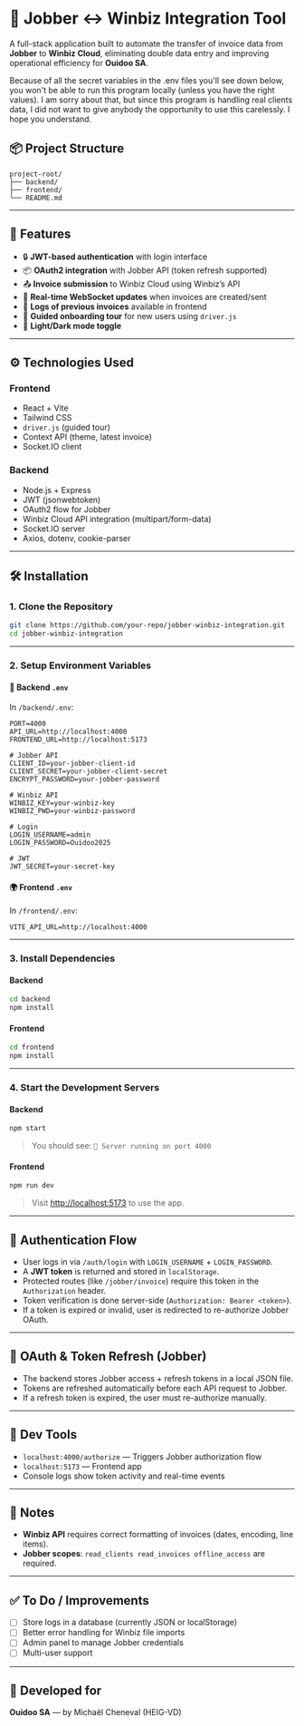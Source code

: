 # 🔁 Jobber ↔ Winbiz Integration Tool

A full-stack application built to automate the transfer of invoice data from **Jobber** to **Winbiz Cloud**, eliminating double data entry and improving operational efficiency for **Ouidoo SA**.

Because of all the secret variables in the .env files you'll see down below, you won't be able to run this program locally (unless you have the right values). I am sorry about that, but since this program is handling real clients data, I did not want to give anybody the opportunity to use this carelessly. I hope you understand.

## 📦 Project Structure

```
project-root/
├── backend/
├── frontend/
└── README.md
```

---

## 🚀 Features

- 🔒 **JWT-based authentication** with login interface
- 📦 **OAuth2 integration** with Jobber API (token refresh supported)
- 📤 **Invoice submission** to Winbiz Cloud using Winbiz’s API
- 📡 **Real-time WebSocket updates** when invoices are created/sent
- 💾 **Logs of previous invoices** available in frontend
- 🧠 **Guided onboarding tour** for new users using `driver.js`
- 🌙 **Light/Dark mode toggle**

---

## ⚙️ Technologies Used

### Frontend
- React + Vite
- Tailwind CSS
- `driver.js` (guided tour)
- Context API (theme, latest invoice)
- Socket.IO client

### Backend
- Node.js + Express
- JWT (jsonwebtoken)
- OAuth2 flow for Jobber
- Winbiz Cloud API integration (multipart/form-data)
- Socket.IO server
- Axios, dotenv, cookie-parser

---

## 🛠️ Installation

### 1. Clone the Repository

```bash
git clone https://github.com/your-repo/jobber-winbiz-integration.git
cd jobber-winbiz-integration
```

---

### 2. Setup Environment Variables

#### 🔐 Backend `.env`

In `/backend/.env`:

```env
PORT=4000
API_URL=http://localhost:4000
FRONTEND_URL=http://localhost:5173

# Jobber API
CLIENT_ID=your-jobber-client-id
CLIENT_SECRET=your-jobber-client-secret
ENCRYPT_PASSWORD=your-jobber-password

# Winbiz API
WINBIZ_KEY=your-winbiz-key
WINBIZ_PWD=your-winbiz-password

# Login
LOGIN_USERNAME=admin
LOGIN_PASSWORD=Ouidoo2025

# JWT
JWT_SECRET=your-secret-key
```

#### 🌍 Frontend `.env`

In `/frontend/.env`:

```env
VITE_API_URL=http://localhost:4000
```

---

### 3. Install Dependencies

#### Backend

```bash
cd backend
npm install
```

#### Frontend

```bash
cd frontend
npm install
```

---

### 4. Start the Development Servers

#### Backend

```bash
npm start
```

> You should see: `🚀 Server running on port 4000`

#### Frontend

```bash
npm run dev
```

> Visit [http://localhost:5173](http://localhost:5173) to use the app.

---

## 🔐 Authentication Flow

- User logs in via `/auth/login` with `LOGIN_USERNAME` + `LOGIN_PASSWORD`.
- A **JWT token** is returned and stored in `localStorage`.
- Protected routes (like `/jobber/invoice`) require this token in the `Authorization` header.
- Token verification is done server-side (`Authorization: Bearer <token>`).
- If a token is expired or invalid, user is redirected to re-authorize Jobber OAuth.

---

## 🔁 OAuth & Token Refresh (Jobber)

- The backend stores Jobber access + refresh tokens in a local JSON file.
- Tokens are refreshed automatically before each API request to Jobber.
- If a refresh token is expired, the user must re-authorize manually.

---

## 🧪 Dev Tools

- `localhost:4000/authorize` — Triggers Jobber authorization flow
- `localhost:5173` — Frontend app
- Console logs show token activity and real-time events

---

## 📝 Notes

- **Winbiz API** requires correct formatting of invoices (dates, encoding, line items).
- **Jobber scopes**: `read_clients read_invoices offline_access` are required.

---

## ✅ To Do / Improvements

- [ ] Store logs in a database (currently JSON or localStorage)
- [ ] Better error handling for Winbiz file imports
- [ ] Admin panel to manage Jobber credentials
- [ ] Multi-user support

---

## 🧠 Developed for

**Ouidoo SA** — by Michaël Cheneval (HEIG-VD)